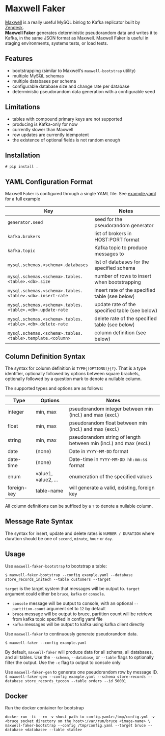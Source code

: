 Maxwell Faker
=============

[Maxwell](https://github.com/zendesk/maxwell) is a really useful MySQL binlog to Kafka replicator built by [Zendesk](https://www.zendesk.com/).  
**Maxwell Faker** generates deterministic pseudorandom data and writes it to Kafka, in the same JSON format as Maxwell.
Maxwell Faker is useful in staging environments, systems tests, or load tests.

## Features

* bootstrapping (similar to Maxwell's `maxwell-bootstrap` utility)
* multiple MySQL schemas
* multiple databases per schema
* configurable database size and change rate per database  
* deterministic pseudorandom data generation with a configurable seed 

## Limitations

* tables with compound primary keys are not supported
* producing is Kafka-only for now
* currently slower than Maxwell
* row updates are currently idempotent
* the existence of optional fields is not random enough

## Installation

`# pip install .`

## YAML Configuration Format

Maxwell Faker is configured through a single YAML file. See [example.yaml](https://github.com/movio/maxwell-faker/blob/master/example.yaml) for a full example

| Key                                                          | Notes  |
| -------------------------------------------------------------| ------ |
| `generator.seed`                                             | seed for the pseudorandom generator |
| `kafka.brokers`                                              | list of brokers in HOST:PORT format |
| `kafka.topic`                                                | Kafka topic to produce messages to |
| `mysql.schemas.<schema>.databases`                           | list of databases for the specified schema |
| `mysql.schemas.<schema>.tables.<table>.<db>.size`            | number of rows to insert when bootstrapping |
| `mysql.schemas.<schema>.tables.<table>.<db>.insert-rate`     | insert rate of the specified table (see below) |
| `mysql.schemas.<schema>.tables.<table>.<db>.update-rate`     | update rate of the specified table (see below) |
| `mysql.schemas.<schema>.tables.<table>.<db>.delete-rate`     | delete rate of the specified table (see below) |
| `mysql.schemas.<schema>.tables.<table>.template.<column>`    | column definition (see below) |

## Column Definition Syntax

The syntax for column definition is `TYPE{[OPTIONS]}{?}`.
That is a type identifier, optionally followed by options between square brackets, optionally followed by a question mark to denote a nullable column.

The supported types and options are as follows:

| Type      | Options  | Notes |
| --------- | -------- | ----- |
| integer   | min, max | pseudorandom integer between min (incl.) and max (excl.) |
| float     | min, max | pseudorandom float between min (incl.) and max (excl.) |
| string    | min, max | pseudorandom string of length between min (incl.) and max (excl.) |
| date      | (none) | Date in `YYYY-MM-DD` format |
| date-time | (none) | Date-time in `YYYY-MM-DD hh:mm:ss` format |
| enum      | value1, value2, ... | enumeration of the specified values |
| foreign-key | table-name | will generate a valid, existing, foreign key |

All column definitions can be suffixed by a `?` to denote a nullable column.

## Message Rate Syntax

The syntax for insert, update and delete rates is `NUMBER / DURATION` where duration should be one of
`second`, `minute`, `hour` or `day`.

## Usage

Use `maxwell-faker-bootstrap` to bootstrap a table:

`$ maxwell-faker-bootstrap --config example.yaml --database store_records_initech --table customers --target`

 `target` is the target system that messages will be output to. `target` argument could either be `bruce`, `kafka` or `console`.
 - `console` message will be output to console, with an optional `--partition-count` argument set to `12` by default
 - `bruce` message will be output to bruce, partition count will be retrieve from kafka topic specified in config yaml file
 - `kafka` messages will be output to kafka using kafka client directly

Use `maxwell-faker` to continuously generate pseudorandom data.

`$ maxwell-faker --config example.yaml`

 By default, `maxwell-faker` will produce data for all schema, all databases, and all tables.
 Use the `--schema`, `--database`, or `--table` flags to optionally filter the output.
 Use the `-c` flag to output to console only

Use `maxwell-faker-gen` to generate one pseudorandom row by message ID.
`$ maxwell-faker-gen --config example.yaml --schema store-records --database store_records_tycoon --table orders --id 50001`

## Docker

Run the docker container for bootstrap
```
docker run -ti --rm -v <host path to config.yaml>:/tmp/config.yml -v <bruce socket directory on the host>:/var/run/bruce <image-name> \
maxwell-faker-bootstrap --config /tmp/config.yaml --target bruce --database <database> --table <table>
```
